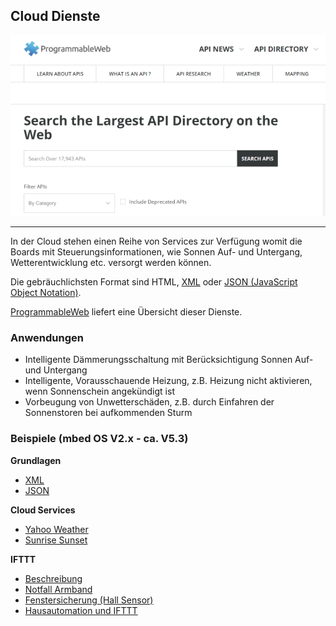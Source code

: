 ## Cloud Dienste

![](../images/CloudServices.png)

- - -


In der Cloud stehen einen Reihe von Services zur Verfügung womit die Boards mit Steuerungsinformationen, wie Sonnen Auf- und Untergang, Wetterentwicklung etc. versorgt werden können.

Die gebräuchlichsten Format sind HTML, [XML](http://de.wikipedia.org/wiki/Extensible_Markup_Language) oder [JSON (JavaScript Object Notation)](http://de.wikipedia.org/wiki/JavaScript_Object_Notation).

[ProgrammableWeb](http://www.programmableweb.com/apis/directory) liefert eine Übersicht dieser Dienste.

### Anwendungen 

*   Intelligente Dämmerungsschaltung mit Berücksichtigung Sonnen Auf- und Untergang
*   Intelligente, Vorausschauende Heizung, z.B. Heizung nicht aktivieren, wenn Sonnenschein angekündigt ist
*   Vorbeugung von Unwetterschäden, z.B. durch Einfahren der Sonnenstoren bei aufkommenden Sturm

### Beispiele (mbed OS V2.x - ca. V5.3)

**Grundlagen**

* [XML](XMLParser/) 
* [JSON](JSONParser/)

**Cloud Services**

* [Yahoo Weather](YahooWeather/) 
* [Sunrise Sunset](SunriseSunset/)

**IFTTT**

* [Beschreibung](HallSensorAlarm/README.md)
* [Notfall Armband](FXOS8700QV2Alarm/)
* [Fenstersicherung (Hall Sensor)](HallSensorAlarm/)
* [Hausautomation und IFTTT](HouseAutomation/)

